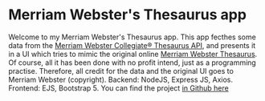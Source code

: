 # Merriam Webster's Thesaurus app

Welcome to my Merriam Webster's Thesaurus app.
This app fecthes some data from the <a href="https://dictionaryapi.com/products/api-collegiate-thesaurus" target="_blank">Merriam Webster Collegiate® Thesaurus API</a>, and presents it in a UI which tries to mimic the original online <a href="https://www.merriam-webster.com/thesaurus">Merriam Webster Thesaurus</a>. Of course, all it has been done with no profit intend, just as a programming practise. Therefore, all credit for the data and the original UI goes to Merriam Webster (copyright).
Backend: NodeJS, Express JS, Axios.
Frontend: EJS, Bootstrap 5.
You can find the project <a href="https://github.com/jmlinares2019/MW-Thesaurus-API" target="_blank">in Github here</a>
